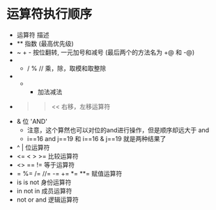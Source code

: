 # 运算符执行顺序
* 运算符    描述
* **    指数 (最高优先级)
* ~ + -    按位翻转, 一元加号和减号 (最后两个的方法名为 +@ 和 -@)
* * / % //    乘，除，取模和取整除
* + -    加法减法
* >> <<    右移，左移运算符
* &    位 'AND'
    * 注意，这个算然也可以对位的and进行操作，但是顺序却远大于 and
    * i==16 and j==19 和 i==16 & j==19 就是两种结果了
* ^ |    位运算符
* <= < > >=    比较运算符
* <> == !=    等于运算符
* = %= /= //= -= += *= **=    赋值运算符
* is is not    身份运算符
* in not in    成员运算符
* not or and    逻辑运算符
